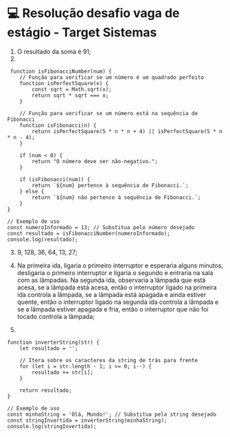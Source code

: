 
# 💻 Resolução desafio vaga de estágio - Target Sistemas

1) O resultado da soma é 91;
2) 
```
 function isFibonacciNumber(num) {
    // Função para verificar se um número é um quadrado perfeito
    function isPerfectSquare(x) {
        const sqrt = Math.sqrt(x);
        return sqrt * sqrt === x;
    }

    // Função para verificar se um número está na sequência de Fibonacci
    function isFibonacci(n) {
        return isPerfectSquare(5 * n * n + 4) || isPerfectSquare(5 * n * n - 4);
    }

    if (num < 0) {
        return "O número deve ser não-negativo.";
    }

    if (isFibonacci(num)) {
        return `${num} pertence à sequência de Fibonacci.`;
    } else {
        return `${num} não pertence à sequência de Fibonacci.`;
    }
}

// Exemplo de uso
const numeroInformado = 13; // Substitua pelo número desejado
const resultado = isFibonacciNumber(numeroInformado);
console.log(resultado);

```
3) 9, 128, 36, 64, 13, 27;

4) Na primeira ida, ligaria o primeiro interruptor e esperaria alguns minutos, desligaria o primeiro interruptor e ligaria o segundo e entraria na sala com as lâmpadas. Na segunda ida, observaria a lâmpada que está acesa, se a lâmpada está acesa, então o interruptor ligado na primeira ida controla a lâmpada, se a lâmpada está apagada e ainda estiver quente, então o interruptor ligado na segunda ida controla a lâmpada e se a lâmpada estiver apagada e fria, então o interruptor que não foi tocado controla a lâmpada;

5) 
```
function inverterString(str) {
    let resultado = '';
    
    // Itera sobre os caracteres da string de trás para frente
    for (let i = str.length - 1; i >= 0; i--) {
        resultado += str[i];
    }

    return resultado;
}

// Exemplo de uso
const minhaString = 'Olá, Mundo!'; // Substitua pela string desejado
const stringInvertida = inverterString(minhaString);
console.log(stringInvertida);

```


